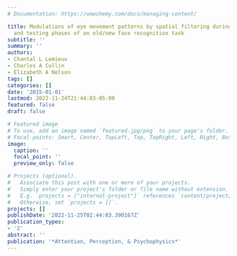```yaml
---
# Documentation: https://wowchemy.com/docs/managing-content/

title: Modulations of eye movement patterns by spatial filtering during the learning
  and testing phases of an old/new face recognition task
subtitle: ''
summary: ''
authors:
- Chantal L Lemieux
- Charles A Collin
- Elizabeth A Nelson
tags: []
categories: []
date: '2015-01-01'
lastmod: 2022-11-24T21:44:03-05:00
featured: false
draft: false

# Featured image
# To use, add an image named `featured.jpg/png` to your page's folder.
# Focal points: Smart, Center, TopLeft, Top, TopRight, Left, Right, BottomLeft, Bottom, BottomRight.
image:
  caption: ''
  focal_point: ''
  preview_only: false

# Projects (optional).
#   Associate this post with one or more of your projects.
#   Simply enter your project's folder or file name without extension.
#   E.g. `projects = ["internal-project"]` references `content/project/deep-learning/index.md`.
#   Otherwise, set `projects = []`.
projects: []
publishDate: '2022-11-25T02:44:03.390167Z'
publication_types:
- '2'
abstract: ''
publication: '*Attention, Perception, & Psychophysics*'
---
```

